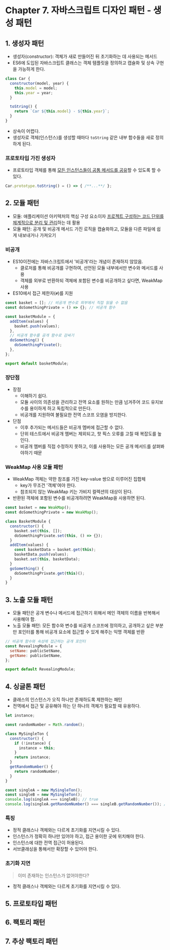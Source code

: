 # Chapter 7. 자바스크립트 디자인 패턴 - 생성 패턴

## 1. 생성자 패턴

- 생성자(constructor): 객체가 새로 만들어진 뒤 초기화하는 데 사용되는 메서드
- ES6에 도입된 자바스크립트 클래스는 객체 템플릿을 정의하고 캡슐화 및 상속 구현을 가능하게 한다.

```js
class Car {
  constructor(model, year) {
    this.model = model;
    this.year = year;
  }

  toString() {
    return `Car ${this.model} - ${this.year}`;
  }
}
```

- 상속이 어렵다.
- 생성자로 객체(인스턴스)를 생성할 때마다 `toString` 같은 내부 함수들을 새로 정의하게 된다.

### 프로토타입 가진 생성자

- 프로토타입 객체를 통해 <u>모든 인스턴스들이 공통 메서드를 공유</u>할 수 있도록 할 수 있다.

```js
Car.prototype.toString() = () => { /**...**/ };
```

## 2. 모듈 패턴

- 모듈: 애플리케이션 아키텍처의 핵심 구성 요소이자 <u>프로젝트 구성하는 코드 단위를 체계적으로 분리 및 관리</u>하는 데 활용
- 모듈 패턴: 공개 및 비공개 메서드 가진 로직을 캡슐화하고, 모듈을 다른 파일에 쉽게 내보내거나 가져오기

### 비공개

- ES10이전에는 자바스크립트에서 '비공개'라는 개념이 존재하지 않았음.
  - 클로저를 통해 비공개를 구현하여, 선언된 모듈 내부에서만 변수와 메서드를 사용
  - 객체를 외부로 반환하되 객체에 포함된 변수를 비공개하고 싶다면, WeakMap 사용
- ES10에서 접근 제한자(`#`)를 지원

```js
const basket = []; // 비공개 변수로 외부에서 직접 읽을 수 없음
const doSomethingPrivate = () => {}; // 비공개 함수

const basketModule = {
  addItem(values) {
    basket.push(values);
  },
  // 비공개 함수를 공개 함수로 감싸기
  doSomething() {
    doSomethingPrivate();
  },
};

export default basketModule;
```

### 장단점

- 장점
  - 이해하기 쉽다.
  - 모듈 사이의 의존성을 관리하고 전역 요소를 원하는 만큼 넘겨주어 코드 유지보수를 용이하게 하고 독립적으로 만든다.
  - 비공개를 지원하여 불필요한 전역 스코프 오염을 방지한다.
- 단점
  - 이후 추가되는 메서드들은 비공개 멤버에 접근할 수 없다.
  - 단위 테스트에서 비공개 멤버는 제외되고, 핫 픽스 오류를 고칠 때 복잡도를 높인다.
  - 비공개 멤버를 직접 수정하지 못하고, 이를 사용하는 모든 공개 메서드를 살펴봐야하기 때문

### WeakMap 사용 모듈 패턴

- WeakMap 객체는 약한 참조를 가진 key-value 쌍으로 이루어진 집합체
  - key가 무조건 '객체'여야 한다.
  - 참조되지 않는 WeakMap 키는 가비지 컬렉션의 대상이 된다.
- 반환된 객체에 포함된 변수를 비공개하려면 WeakMap을 사용하면 된다.

```js
const basket = new WeakMap();
const doSomethingPrivate = new WeakMap();

class BasketModule {
  constructor() {
    basket.set(this, []);
    doSomethingPrivate.set(this, () => {});
  }
  addItem(values) {
    const basketData = basket.get(this);
    basketData.push(values);
    basket.set(this, basketData);
  }
  goSomething() {
    doSomethingPrivate.get(this)();
  }
}
```

## 3. 노출 모듈 패턴

- 모듈 패턴은 공개 변수나 메서드에 접근하기 위해서 메인 객체의 이름을 반복해서 사용해야 함.
- 노출 모듈 패턴: 모든 함수와 변수를 비공개 스코프에 정의하고, 공개하고 싶은 부분만 포인터를 통해 비공개 요소에 접근할 수 있게 해주는 익명 객체를 반환

```js
// 비공개 함수와 속성에 접근하는 공개 포인터
const RevealingModule = {
  setName: publicSetName,
  getName: publicGetName,
};

export default RevealingModule;
```

## 4. 싱글톤 패턴

- 클래스의 인스턴스가 오직 하나만 존재하도록 제한하는 패턴
- 전역에서 접근 및 공유해야 하는 단 하나의 객체가 필요할 때 유용하다.

```js
let instance;

const randomNumber = Math.random();

class MySingleTon {
  constructor() {
    if (!instance) {
      instance = this;
    }
    return instance;
  }
  getRandomNumber() {
    return randomNumber;
  }
}

const singleA = new MySingleTon();
const singleB = new MySingleTon();
console.log(singleA === singleB); // true
console.log(singleA.getRandomNumber() === singleB.getRandomNumber()); // true
```

### 특징

- 정적 클래스나 객체와는 다르게 초기화를 지연시킬 수 있다.
- 인스턴스가 정확히 하나만 있어야 하고, 접근 용이한 곳에 위치해야 한다.
- 인스턴스에 대한 전역 접근이 허용된다.
- 서브클래싱을 통해서만 확장할 수 있어야 한다.

### 초기화 지연

> 이미 존재하는 인스턴스가 없어야한다?

- 정적 클래스나 객체와는 다르게 초기화를 지연시킬 수 있다.

## 5. 프로토타입 패턴

## 6. 팩토리 패턴

## 7. 추상 팩토리 패턴
